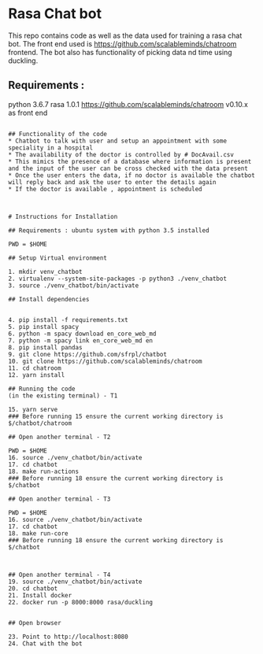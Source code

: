 # Rasa Chat bot
This repo contains code  as well as the data used for training a rasa chat bot. The front end used is https://github.com/scalableminds/chatroom frontend. The bot also has functionality of picking data nd time using duckling.


## Requirements : 
 python 3.6.7
 rasa 1.0.1 
 https://github.com/scalableminds/chatroom v0.10.x as front end
```

## Functionality of the code
* Chatbot to talk with user and setup an appointment with some speciality in a hospital
* The availability of the doctor is controlled by # DocAvail.csv
* This mimics the presence of a database where information is present and the input of the user can be cross checked with the data present
* Once the user enters the data, if no doctor is available the chatbot will reply back and ask the user to enter the details again
* If the doctor is available , appointment is scheduled



# Instructions for Installation

## Requirements : ubuntu system with python 3.5 installed

PWD = $HOME

## Setup Virtual environment

1. mkdir venv_chatbot 
2. virtualenv --system-site-packages -p python3 ./venv_chatbot
3. source ./venv_chatbot/bin/activate

## Install dependencies


4. pip install -f requirements.txt
5. pip install spacy
6. python -m spacy download en_core_web_md
7. python -m spacy link en_core_web_md en
8. pip install pandas
9. git clone https://github.com/sfrpl/chatbot
10. git clone https://github.com/scalableminds/chatroom
11. cd chatroom
12. yarn install

## Running the code
(in the existing terminal) - T1

15. yarn serve
### Before running 15 ensure the current working directory is $/chatbot/chatroom

## Open another terminal - T2

PWD = $HOME
16. source ./venv_chatbot/bin/activate
17. cd chatbot
18. make run-actions
### Before running 18 ensure the current working directory is $/chatbot

## Open another terminal - T3

PWD = $HOME
16. source ./venv_chatbot/bin/activate
17. cd chatbot
18. make run-core
### Before running 18 ensure the current working directory is $/chatbot



## Open another terminal - T4
19. source ./venv_chatbot/bin/activate
20. cd chatbot
21. Install docker
22. docker run -p 8000:8000 rasa/duckling


## Open browser

23. Point to http://localhost:8080
24. Chat with the bot
```



    

    


